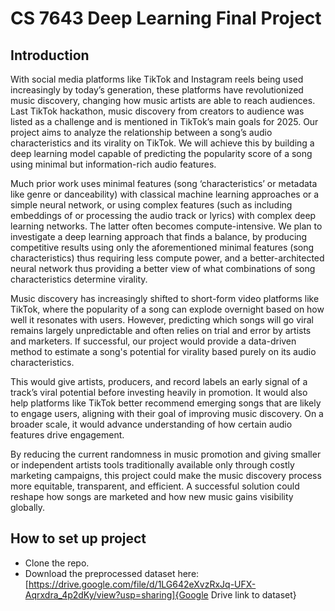 # CS 7643 Deep Learning Final Project

## Introduction

With social media platforms like TikTok and Instagram reels being used increasingly by today’s generation, these platforms have revolutionized music discovery, changing how music artists are able to reach audiences. Last TikTok hackathon, music discovery from creators to audience was listed as a challenge and is mentioned in TikTok’s main goals for 2025. Our project aims to analyze the relationship between a song’s audio characteristics and its virality on TikTok. We will achieve this by building a deep learning model capable of predicting the popularity score of a song using minimal but information-rich audio features. 

Much prior work uses minimal features (song ‘characteristics’ or metadata like genre or danceability) with classical machine learning approaches or a simple neural network, or using complex features (such as including embeddings of or processing the audio track or lyrics) with complex deep learning networks. The latter often becomes compute-intensive. We plan to investigate a deep learning approach that finds a balance, by producing competitive results using only the aforementioned minimal features (song characteristics) thus requiring less compute power, and a better-architected neural network thus providing a better view of what combinations of song characteristics determine virality. 

Music discovery has increasingly shifted to short-form video platforms like TikTok, where the popularity of a song can explode overnight based on how well it resonates with users. However, predicting which songs will go viral remains largely unpredictable and often relies on trial and error by artists and marketers. If successful, our project would provide a data-driven method to estimate a song's potential for virality based purely on its audio characteristics.

This would give artists, producers, and record labels an early signal of a track’s viral potential before investing heavily in promotion. It would also help platforms like TikTok better recommend emerging songs that are likely to engage users, aligning with their goal of improving music discovery. On a broader scale, it would advance understanding of how certain audio features drive engagement.

By reducing the current randomness in music promotion and giving smaller or independent artists tools traditionally available only through costly marketing campaigns, this project could make the music discovery process more equitable, transparent, and efficient. A successful solution could reshape how songs are marketed and how new music gains visibility globally.

## How to set up project

- Clone the repo.
- Download the preprocessed dataset here: [https://drive.google.com/file/d/1LG642eXvzRxJq-UFX-Aqrxdra_4p2dKy/view?usp=sharing]{Google Drive link to dataset}
